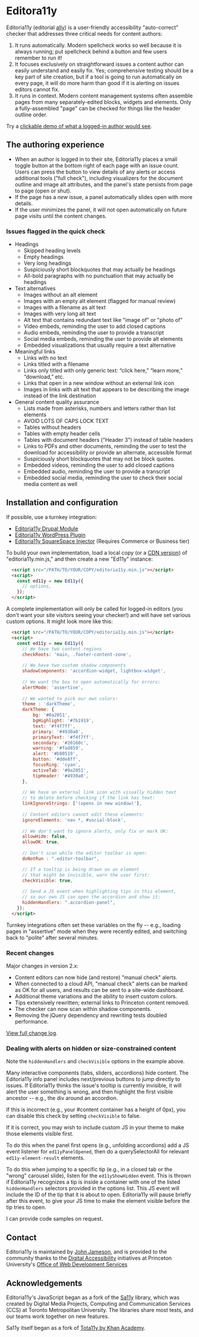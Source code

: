 # Editora11y

Editoria11y (editorial [ally](https://www.a11yproject.com/)) is a user-friendly accessibility "auto-correct" checker that addresses three critical needs for content authors:

1. It runs automatically. Modern spellcheck works so well because it is always running; put spellcheck behind a button and few users remember to run it!
1. It focuses exclusively on straightforward issues a content author can easily understand and easily fix. Yes; comprehensive testing should be a key part of site creation, but if a tool is going to run automatically on every page, it will do more harm than good if it is alerting on issues editors cannot fix.
1. It runs in context. Modern content management systems often assemble pages from many separately-edited blocks, widgets and elements. Only a fully-assembled "page" can be checked for things like the header outline order.

Try a [clickable demo of what a logged-in author would see](https://itmaybejj.github.io/editoria11y/demo).

## The authoring experience
* When an author is logged in to their site, Editoria11y places a small toggle button at the bottom right of each page with an issue count. Users can press the button to view details of any alerts or access additional tools ("full check"), including visualizers for the document outline and image alt attributes, and the panel's state persists from page to page (open or shut).
* If the page has a *new* issue, a panel automatically slides open with more details.
* If the user minimizes the panel, it will not open automatically on future page visits until the content changes.

### Issues flagged in the quick check
* Headings
  * Skipped heading levels
  * Empty headings
  * Very long headings
  * Suspiciously short blockquotes that may actually be headings
  * All-bold paragraphs with no punctuation that may actually be headings
* Text alternatives
  * Images without an alt element
  * Images with an empty alt element (flagged for manual review)
  * Images with a filename as alt text
  * Images with very long alt text
  * Alt text that contains redundant text like "image of" or "photo of"
  * Video embeds, reminding the user to add closed captions
  * Audio embeds, reminding the user to provide a transcript
  * Social media embeds, reminding the user to provide alt elements
  * Embedded visualizations that usually require a text alternative
* Meaningful links
  * Links with no text
  * Links titled with a filename 
  * Links only titled with only generic text: “click here,” “learn more,” “download,” etc.
  * Links that open in a new window without an external link icon
  * Images in links with alt text that appears to be describing the image instead of the link destination
* General content quality assurance
  * Lists made from asterisks, numbers and letters rather than list elements
  * AVOID LOTS OF CAPS LOCK TEXT
  * Tables without headers
  * Tables with empty header cells
  * Tables with document headers ("Header 3") instead of table headers 
  * Links to PDFs and other documents, reminding the user to test the download for accessibility or provide an alternate, accessible format
  * Suspiciously short blockquotes that may not be block quotes.
  * Embedded videos, reminding the user to add closed captions
  * Embedded audio, reminding the user to provide a transcript
  * Embedded social media, reminding the user to check their social media content as well

## Installation and configuration

If possible, use a turnkey integration:
* [Editoria11y Drupal Module](https://www.drupal.org/project/editoria11y)
* [Editoria11y WordPress Plugin](https://wordpress.org/plugins/editoria11y-accessibility-checker/)
* [Editoria11y SquareSpace Injector](https://github.com/itmaybejj/editoria11y-squarespace-inject) (Requires Commerce or Business tier)

To build your own implementation, load a local copy (or a [CDN version](https://cdn.jsdelivr.net/gh/itmaybejj/editoria11y@2/dist/editoria11y.min.js)) of "editoria11y.min.js," and then create a new "Ed11y" instance:

```html
  <script src="/PATH/TO/YOUR/COPY/editoria11y.min.js"></script>
  <script>
    const ed11y = new Ed11y({
      // options,
    });           
  </script>
 ```

A complete implementation will only be called for logged-in editors (you don't want your site visitors seeing your checker!) and will have set various custom options. It might look more like this:

```html
  <script src="/PATH/TO/YOUR/COPY/editoria11y.min.js"></script>
  <script>
    const ed11y = new Ed11y({
      // We have two content regions
      checkRoots: 'main, .footer-content-zone',
      
      // We have two custom shadow components
      shadowComponents: 'accordion-widget, lightbox-widget',
      
      // We want the box to open automatically for errors:
      alertMode: 'assertive',
      
      // We wanted to pick our own colors:
      theme : 'darkTheme',
      darkTheme: {
          bg: '#0a2051',
          bgHighlight: '#7b1919',
          text: '#f4f7ff',
          primary: '#4930a0',
          primaryText: '#f4f7ff',
          secondary: '#20160c',
          warning: '#fad859',
          alert: '#b80519',
          button: '#dde8ff',
          focusRing: 'cyan',
          activeTab: '#0a2051',
          tipHeader: '#4930a0',
      },
      
      // We have an external link icon with visually hidden text
      // to delete before checking if the link has text:
      linkIgnoreStrings: ['(opens in new window)'],
      
      // Content editors cannot edit these elements:
      ignoreElements: 'nav *, #social-block',
      
      // We don't want to ignore alerts, only fix or mark OK:
      allowHide: false,
      allowOK: true,
      
      // Don't scan while the editor toolbar is open:
      doNotRun : ".editor-toolbar",

      // If a tooltip is being drawn on an element 
      // that might be invisible, warn the user first:
      checkVisible: true,
      
      // Send a JS event when highlighting tips in this element,
      // so our own JS can open the accordion and show it:
      hiddenHandlers: ".accordion-panel",
    });
  </script>
 ```

 Turnkey integrations often set these variables on the fly -- e.g., loading pages in "assertive" mode when they were recently edited, and switching back to "polite" after several minutes.


### Recent changes
Major changes in version 2.x:
* Content editors can now hide (and restore) "manual check" alerts.
* When connected to a cloud API, "manual check" alerts can be marked as OK for all users, and results can be sent to a site-wide dashboard.
* Additional theme variations and the ability to insert custom colors.
* Tips extensively rewritten; external links to Princeton content removed.
* The checker can now scan within shadow components.
* Removing the jQuery dependency and rewriting tests doubled performance.

[View full change log](https://github.com/itmaybejj/editoria11y/releases).

### Dealing with alerts on hidden or size-constrained content

Note the `hiddenHandlers` and `checkVisible` options in the example above.

Many interactive components (tabs, sliders, accordions) hide content. The Editoria11y info panel includes next/previous buttons to jump directly to issues. If Editoria11y thinks the issue's tooltip is currently invisible, it will alert the user something is wrong, and then highlight the first visible ancestor -- e.g., the div around an accordion.

If this is incorrect (e.g., your #content container has a height of 0px), you can disable this check by setting `checkVisible` to false.

If it is correct, you may wish to include custom JS in your theme to make those elements visible first.

To do this when the panel first opens (e.g., unfolding accordions) add a JS event listener for `ed11yPanelOpened`, then do a querySelectorAll for relevant `ed11y-element-result` elements.

To do this when jumping to a specific tip (e.g., in a closed tab or the "wrong" carousel slide), listen for the `ed11yShowHidden` event. This is thrown if Editoria11y recognizes a tip is inside a container with one of the listed `hiddenHandlers` selectors provided in the options list. This JS event will include the ID of the tip that it is about to open. Editoria11y will pause briefly after this event, to give your JS time to make the element visible before the tip tries to open.

I can provide code samples on request.

## Contact
Editoria11y is maintained by [John Jameson](https://www.linkedin.com/in/johnwjameson/), and is provided to the community thanks to the [Digital Accessibility](https://accessibility.princeton.edu/) initiatives at Princeton University's [Office of Web Development Services](https://wds.princeton.edu/)

## Acknowledgements
Editoria11y's JavaScript began as a fork of the [Sa11y](https://ryersondmp.github.io/sa11y/) library, which was created by Digital Media Projects, Computing and Communication Services (CCS) at Toronto Metropolitan University. The libraries share most tests, and our teams work together on new features.

Sa11y itself began as a fork of [Tota11y by Khan Academy](https://github.com/Khan/tota11y).
